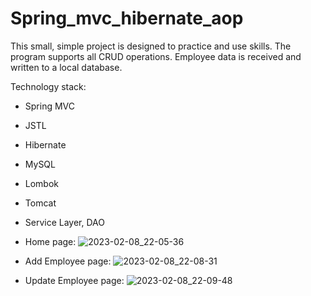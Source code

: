 # Spring_mvc_hibernate_aop

This small, simple project is designed to practice and use skills.
The program supports all CRUD operations. Employee data is received and written to a local database.


Technology stack:
- Spring MVC
- JSTL
- Hibernate 
- MySQL
- Lombok
- Tomcat

- Service Layer, DAO


- Home page:
![2023-02-08_22-05-36](https://user-images.githubusercontent.com/100590447/217627729-c9957f27-b891-48a6-ae37-28348425d625.png)

- Add Employee page:
![2023-02-08_22-08-31](https://user-images.githubusercontent.com/100590447/217628230-23d500a4-45ba-425e-9feb-f4d63b90c7b3.png)

- Update Employee page:
![2023-02-08_22-09-48](https://user-images.githubusercontent.com/100590447/217628503-26d9bd70-d1fe-462f-b661-481977f81d3b.png)


